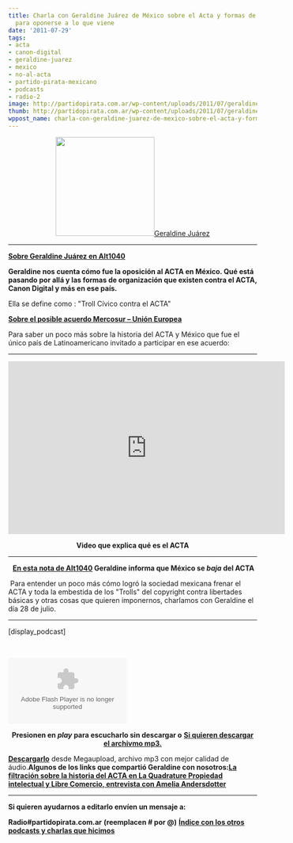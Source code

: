 ```yaml
---
title: Charla con Geraldine Juárez de México sobre el Acta y formas de organizarse
  para oponerse a lo que viene
date: '2011-07-29'
tags:
- acta
- canon-digital
- geraldine-juarez
- mexico
- no-al-acta
- partido-pirata-mexicano
- podcasts
- radio-2
image: http://partidopirata.com.ar/wp-content/uploads/2011/07/geraldine.jpeg
thumb: http://partidopirata.com.ar/wp-content/uploads/2011/07/geraldine.jpeg
wppost_name: charla-con-geraldine-juarez-de-mexico-sobre-el-acta-y-formas-de-organizarse-para-oponerse-a-lo-que-viene
---
```


<p style="text-align: center;"><a href="http://partidopirata.com.ar/wp-content/uploads/2011/07/geraldine.jpeg"><img class="aligncenter size-full wp-image-1519" title="geraldine" src="http://partidopirata.com.ar/wp-content/uploads/2011/07/geraldine.jpeg" alt="" width="200" height="200" />Geraldine Juárez</a></p>


<hr />

<strong><a href="http://alt1040.com/author/geraldine" target="_blank">Sobre Geraldine Juárez en Alt1040</a></strong>

<strong>
Geraldine nos cuenta cómo fue la oposición al ACTA en México. Qué está pasando por allá y las formas de organización que existen contra el ACTA, Canon Digital y más en ese país.</strong>

Ella se define como : "Troll Cívico contra el ACTA"

<strong><a href="http://www.bea.org.ar/2011/02/lo-que-vendra-los-tlc-que-firma-la-union-europea/#more-1370" target="_blank">Sobre el posible acuerdo Mercosur – Unión Europea</a></strong>

Para saber un poco más sobre la historia del ACTA y México que fue el único país de Latinoamericano invitado a participar en ese acuerdo:

<hr />

<iframe src="http://www.youtube.com/embed/Zc_Uh5KM6fs?html5=1" frameborder="0" width="560" height="349"></iframe>
<p style="text-align: center;"><strong>Video que explica qué es el ACTA</strong></p>


<hr />
<p style="text-align: center;"><strong> <a href="http://alt1040.com/2011/06/tango-down-mexico-se-baja-del-acta#comment-512738" target="_blank">En esta nota de Alt1040</a> Geraldine informa que México se <em>baja</em> del ACTA</strong></p>
 Para entender un poco más cómo logró la sociedad mexicana frenar el ACTA y toda la embestida de los "Trolls" del copyright contra libertades básicas y otras cosas que quieren imponernos, charlamos con Geraldine el día 28 de julio.

<hr />

[display_podcast]

&nbsp;

<object id="player749881" width="240" height="133" classid="clsid:d27cdb6e-ae6d-11cf-96b8-444553540000" codebase="http://download.macromedia.com/pub/shockwave/cabs/flash/swflash.cab#version=6,0,40,0"><param name="AllowScriptAccess" value="always" /><param name="allowFullScreen" value="true" /><param name="wmode" value="transparent" /><param name="src" value="http://www.ivoox.com/playerivoox_ee_749881_1.html" /><param name="allowfullscreen" value="true" /><param name="allowscriptaccess" value="always" /><embed id="player749881" width="240" height="133" type="application/x-shockwave-flash" src="http://www.ivoox.com/playerivoox_ee_749881_1.html" AllowScriptAccess="always" allowFullScreen="true" wmode="transparent" allowfullscreen="true" allowscriptaccess="always" /></object>
<p style="text-align: center;"><strong>Presionen en <em>play </em> para escucharlo sin descargar o</strong>
<strong> <a href="http://www.ivoox.com/charla-geraldine-juarez-mexico-sobre-el_md_749881_1.mp3" target="_blank">Si quieren descargar el archivmo mp3.</a></strong></p>

<strong><a href="http://www.megaupload.com/?d=SGUA2M10" target="_blank">Descargarlo</a></strong> desde Megaupload, archivo mp3 con mejor calidad de áudio.<strong>Algunos de los links que compartió Geraldine con nosotros:</strong><strong><a href="http://alt1040.com/2011/02/la-quadrature-filtra-la-historia-non-grata-de-acta" target="_blank">La filtración sobre la historia del ACTA en La Quadrature </a></strong><strong><a href="http://alt1040.com/2011/02/propiedad-intelectual-y-el-libre-comercio-una-entrevista-con-amelia-andersdotter" target="_blank">Propiedad intelectual y Libre Comercio, entrevista con Amelia Andersdotter</a></strong>

<hr />

<strong>Si quieren ayudarnos a editarlo envíen un mensaje a:</strong>

<strong>Radio#partidopirata.com.ar</strong>
<strong>(reemplacen # por @)</strong>
<strong><a href="http://partidopirata.com.ar/857/indice-con-los-podcast-del-partido-pirata-argentino">Índice con los otros podcasts y charlas que hicimos</a></strong>
